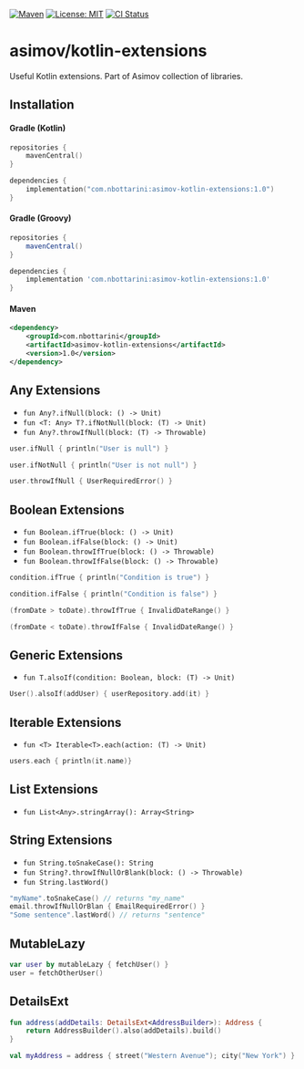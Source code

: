 [![Maven](https://img.shields.io/maven-central/v/com.nbottarini/asimov-kotlin-extensions.svg)](https://search.maven.org/#search%7Cgav%7C1%7Cg%3A%22com.nbottarini%22%20AND%20a%3A%22asimov-kotlin-extensions%22)
[![License: MIT](https://img.shields.io/badge/License-MIT-yellow.svg)](https://opensource.org/licenses/MIT)
[![CI Status](https://github.com/nbottarini/asimov-kotlin-extensions/actions/workflows/gradle.yml/badge.svg?branch=main)](https://github.com/nbottarini/asimov-kotlin-extensions/actions?query=branch%3Amain+workflow%3Aci)

# asimov/kotlin-extensions
Useful Kotlin extensions. Part of Asimov collection of libraries.

## Installation

#### Gradle (Kotlin)

```kotlin
repositories {
    mavenCentral()
}

dependencies {
    implementation("com.nbottarini:asimov-kotlin-extensions:1.0")
}
```

#### Gradle (Groovy)

```groovy
repositories {
    mavenCentral()
}

dependencies {
    implementation 'com.nbottarini:asimov-kotlin-extensions:1.0'
}
```

#### Maven

```xml
<dependency>
    <groupId>com.nbottarini</groupId>
    <artifactId>asimov-kotlin-extensions</artifactId>
    <version>1.0</version>
</dependency>
```

## Any Extensions

- `fun Any?.ifNull(block: () -> Unit)`
- `fun <T: Any> T?.ifNotNull(block: (T) -> Unit)`
- `fun Any?.throwIfNull(block: (T) -> Throwable)`

```kotlin
user.ifNull { println("User is null") }

user.ifNotNull { println("User is not null") }

user.throwIfNull { UserRequiredError() }
```

## Boolean Extensions

- `fun Boolean.ifTrue(block: () -> Unit)`
- `fun Boolean.ifFalse(block: () -> Unit)`
- `fun Boolean.throwIfTrue(block: () -> Throwable)`
- `fun Boolean.throwIfFalse(block: () -> Throwable)`

```kotlin
condition.ifTrue { println("Condition is true") }

condition.ifFalse { println("Condition is false") }

(fromDate > toDate).throwIfTrue { InvalidDateRange() }

(fromDate < toDate).throwIfFalse { InvalidDateRange() }
```

## Generic Extensions

- `fun T.alsoIf(condition: Boolean, block: (T) -> Unit)`

```kotlin
User().alsoIf(addUser) { userRepository.add(it) }
```

## Iterable Extensions

- `fun <T> Iterable<T>.each(action: (T) -> Unit)`

```kotlin
users.each { println(it.name)}
```

## List Extensions

- `fun List<Any>.stringArray(): Array<String>`

## String Extensions

- `fun String.toSnakeCase(): String`
- `fun String?.throwIfNullOrBlank(block: () -> Throwable)`
- `fun String.lastWord()`

```kotlin
"myName".toSnakeCase() // returns "my_name"
email.throwIfNullOrBlan { EmailRequiredError() }
"Some sentence".lastWord() // returns "sentence"
```

## MutableLazy

```kotlin
var user by mutableLazy { fetchUser() }
user = fetchOtherUser()
```

## DetailsExt

```kotlin
fun address(addDetails: DetailsExt<AddressBuilder>): Address {
    return AddressBuilder().also(addDetails).build()
}

val myAddress = address { street("Western Avenue"); city("New York") }
```
